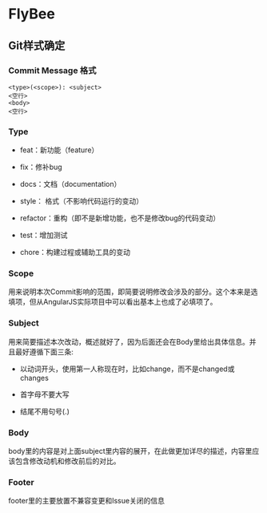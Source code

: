 # FlyBee
## Git样式确定

### Commit Message 格式

```
<type>(<scope>): <subject>
<空行>
<body>
<空行>
```

### Type

- feat：新功能（feature）
- fix：修补bug

- docs：文档（documentation）

- style： 格式（不影响代码运行的变动）

- refactor：重构（即不是新增功能，也不是修改bug的代码变动）

- test：增加测试

- chore：构建过程或辅助工具的变动


### Scope

用来说明本次Commit影响的范围，即简要说明修改会涉及的部分。这个本来是选填项，但从AngularJS实际项目中可以看出基本上也成了必填项了。

### Subject

用来简要描述本次改动，概述就好了，因为后面还会在Body里给出具体信息。并且最好遵循下面三条:

- 以动词开头，使用第一人称现在时，比如change，而不是changed或changes

- 首字母不要大写

- 结尾不用句号(.)


### Body

body里的内容是对上面subject里内容的展开，在此做更加详尽的描述，内容里应该包含修改动机和修改前后的对比。

### Footer

footer里的主要放置不兼容变更和Issue关闭的信息

